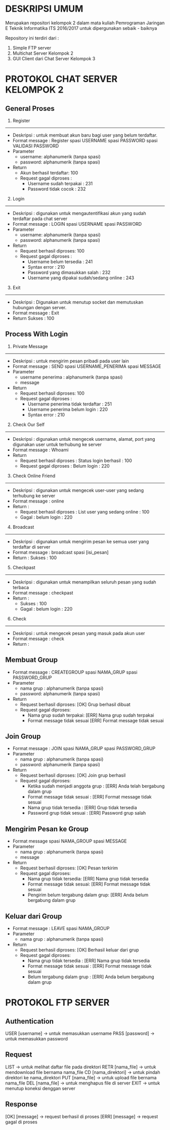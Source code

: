 DESKRIPSI UMUM
==============
Merupakan repositori kelompok 2 dalam mata kuliah Pemrograman Jaringan E Teknik Informatika ITS 2016/2017 untuk dipergunakan sebaik - baiknya

Repository ini terdiri dari :

1. Simple FTP server
2. Multichat Server Kelompok 2
3. GUI Client dari Chat Server Kelompok 3

PROTOKOL CHAT SERVER KELOMPOK 2
=================================

General Proses
---------------

1. Register
-----------
- Deskripsi :
	untuk membuat akun baru bagi user yang belum terdaftar.
- Format message :
	Register spasi USERNAME spasi PASSWORD spasi VALIDASI PASSWORD
- Parameter
	- username: alphanumerik (tanpa spasi)
	- password: alphanumerik (tanpa spasi)
- Return
	- Akun berhasil terdaftar: 100
	- Request gagal diproses :
		- Username sudah terpakai : 231
		- Password tidak cocok : 232

2. Login
---------
- Deskripsi :
	digunakan untuk mengautentifikasi akun yang sudah terdaftar pada chat server
- Format message : 
	LOGIN spasi USERNAME spasi PASSWORD
- Parameter
	- username: alphanumerik (tanpa spasi)
	- password: alphanumerik (tanpa spasi)
- Return
	- Request berhasil diproses: 100
	- Request gagal diproses :
		- Username belum tersedia : 241
		- Syntax error : 210 
		- Password yang dimasukkan salah : 232
		- Username yang dipakai sudah/sedang online : 243 

3. Exit
-------
- Deskripsi : 
	Digunakan untuk menutup socket dan memutuskan hubungan dengan server.
- Format message :
	Exit
- Return
	Sukses : 100


Process With Login
------------------

1. Private Message
------------------
- Deskripsi :
	untuk mengirim pesan pribadi pada user lain
- Format message : 
	SEND spasi USERNAME_PENERIMA spasi MESSAGE
- Parameter
	- username penerima : alphanumerik (tanpa spasi)
	- message
- Return
	- Request berhasil diproses: 100
	- Request gagal diproses :
		- Username penerima tidak terdaftar : 251 
		- Username penerima belum login : 220
		- Syntax error : 210
		
2. Check Our Self
-----------------
- Deskripsi :
	digunakan untuk mengecek username, alamat, port yang digunakan user untuk terhubung ke server
- Format message :
	Whoami
- Return
	- Request berhasil diproses :
		Status login berhasil : 100
	- Request gagal diproses :
		Belum login : 220
		
3. Check Online Friend
-----------------------
- Deskripsi :
	digunakan untuk mengecek user-user yang sedang terhubung ke server
- Format message :
	online
- Return :
	- Request berhasil diproses :
		List user yang sedang online : 100
	- Gagal :
		belum login : 220

4. Broadcast
-------------
- Deskripsi :
	digunakan untuk mengirim pesan ke semua user yang terdaftar di server
- Format message :
	broadcast spasi [isi_pesan]
- Return :
	Sukses : 100
	
5. Checkpast
-------------
- Deskripsi :
	digunakan untuk menampilkan seluruh pesan yang sudah terbaca
- Format message :
	checkpast
- Return :
	- Sukses : 100
	- Gagal :
		belum login : 220
		
6. Check
---------
- Deskripsi :
	untuk mengecek pesan yang masuk pada akun user
- Format message :
	check
- Return :
	
Membuat Group
-------------
- Format message :
	CREATEGROUP spasi NAMA_GRUP spasi PASSWORD_GRUP
- Parameter
	- nama grup : alphanumerik (tanpa spasi)
	- password: alphanumerik (tanpa spasi)
- Return
	- Request berhasil diproses: 
		[OK] Grup berhasil dibuat 
	- Request gagal diproses:
		- Nama grup sudah terpakai:
			[ERR] Nama grup sudah terpakai
		- Format message tidak sesuai
			[ERR] Format message tidak sesuai

Join Group
----------
- Format message : 
	JOIN spasi NAMA_GRUP spasi PASSWORD_GRUP
- Parameter
	- nama grup : alphanumerik (tanpa spasi)
	- password: alphanumerik (tanpa spasi)
- Return
	- Request berhasil diproses: [OK] Join grup berhasil
	- Request gagal diproses:
		- Ketika sudah menjadi anggota grup : 
			[ERR] Anda telah bergabung dalam grup
  		- Format message tidak sesuai : 
			[ERR] Format message tidak sesuai
  		- Nama grup tidak tersedia : 
		 	[ERR] Grup tidak tersedia
		- Password grup tidak sesuai : 
			[ERR] Password grup salah
			
Mengirim Pesan ke Group
-----------------------
- Format message
	 spasi NAMA_GROUP spasi MESSAGE
- Parameter
	- nama grup : alphanumerik (tanpa spasi)
	- message
- Return
	- Request berhasil diproses: [OK] Pesan terkirim
	- Request gagal diproses:
		- Nama grup tidak tersedia:
			[ERR] Nama grup tidak tersedia
		- Format message tidak sesuai:
			[ERR] Format message tidak sesuai
		- Pengirim belum tergabung dalam grup:
			[ERR] Anda belum bergabung dalam grup

Keluar dari Group
----------------
- Format message :
	LEAVE spasi NAMA_GROUP
- Parameter
	- nama grup : alphanumerik (tanpa spasi)
- Return
	- Request berhasil diproses: [OK] Berhasil keluar dari grup
	- Request gagal diproses:
		- Nama grup tidak tersedia : 
			[ERR] Nama grup tidak tersedia
		- Format message tidak sesuai :
			[ERR] Format message tidak sesuai
		- Belum tergabung dalam grup : 
			[ERR] Anda belum bergabung dalam grup


PROTOKOL FTP SERVER
===================

Authentication
--------------
USER [username] -> untuk memasukkan username
PASS [password] -> untuk memasukkan password

Request
-------
LIST 			-> untuk melihat daftar file pada direktori
RETR [nama_file]	-> untuk mendownload file bernama nama_file
CD [nama_direktori]	-> untuk pindah direktori ke nama_direktori
PUT [nama_file]		-> untuk upload file bernama nama_file
DEL [nama_file]		-> untuk menghapus file di server
EXIT			-> untuk menutup koneksi denggan server

Response
--------
[OK] [message]	-> request berhasil di proses
[ERR] [message]	-> request gagal di proses

